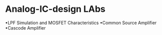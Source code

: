 # Analog-IC-design LAbs
•LPF Simulation and MOSFET Characteristics
•Common Source Amplifier
•Cascode Amplifier
